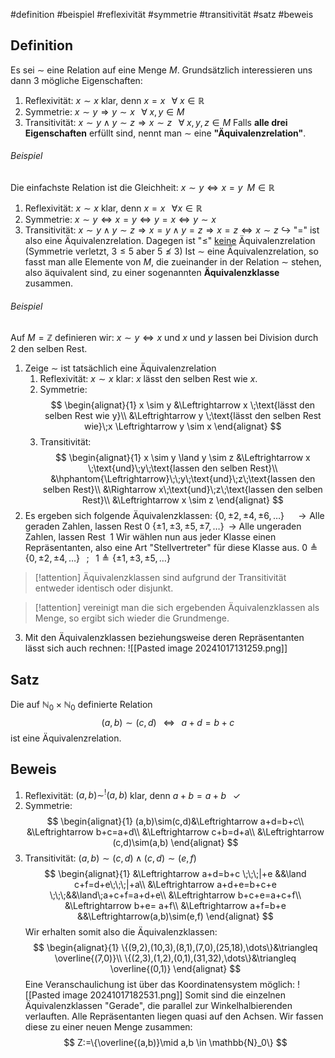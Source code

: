 #definition #beispiel #reflexivität #symmetrie #transitivität #satz #beweis 

## Definition
Es sei $\sim$ eine Relation auf eine Menge $M$. Grundsätzlich interessieren uns dann 3 mögliche Eigenschaften:
1. Reflexivität: $x \sim x$ klar, denn $x =x \;\;\;\forall\;x \in \mathbb{R}$
2. Symmetrie: $x \sim y \Rightarrow y \sim x\;\;\;\forall\;x,y \in M$
3. Transitivität: $x \sim y \land y \sim z \Rightarrow x \sim z\;\;\;\forall\;x,y,z \in M$
Falls **alle drei Eigenschaften** erfüllt sind, nennt man $\sim$ eine **"Äquivalenzrelation"**.

###### Beispiel
Die einfachste Relation ist die Gleichheit: $x \sim y \Leftrightarrow x=y\;\;M \in \mathbb{R}$
1. Reflexivität: $x \sim x$ klar, denn $x=x\;\;\;\forall x \in \mathbb{R}$
2. Symmetrie: $x \sim y \Leftrightarrow x=y \Leftrightarrow y=x \Leftrightarrow y \sim x$
3. Transitivität: $x \sim y \land y \sim z \Rightarrow x=y \land y =z \Rightarrow x=z \Leftrightarrow x \sim z$
$\hookrightarrow$ "=" ist also eine Äquivalenzrelation.
Dagegen ist "$\leq$" <u>keine</u> Äquivalenzrelation (Symmetrie verletzt, $3 \leq 5$ aber $5 \nleq 3$)
Ist $\sim$ eine Äquivalenzrelation, so fasst man alle Elemente von $M$, die zueinander in der Relation $\sim$ stehen, also äquivalent sind, zu einer sogenannten **Äquivalenzklasse** zusammen.
###### Beispiel
Auf $M = \mathbb{Z}$ definieren wir: $x \sim y \Leftrightarrow x$ und $x$ und $y$ lassen bei Division durch $2$ den selben Rest.
1. Zeige $\sim$ ist tatsächlich eine Äquivalenzrelation
	1. Reflexivität: $x \sim x$ klar: $x$ lässt den selben Rest wie $x$.
	2. Symmetrie: $$
\begin{alignat}{1}
x \sim y &\Leftrightarrow x \;\text{lässt den selben Rest wie y}\\
&\Leftrightarrow y \;\text{lässt den selben Rest wie}\;x \Leftrightarrow y \sim x
\end{alignat}
$$
	3. Transitivität: $$
\begin{alignat}{1}
	x \sim y \land y \sim z &\Leftrightarrow x \;\text{und}\;y\;\text{lassen den selben Rest}\\
		&\hphantom{\Leftrightarrow}\;\;y\;\text{und}\;z\;\text{lassen den selben Rest}\\
		&\Rightarrow x\;\text{und}\;z\;\text{lassen den selben Rest}\\
		&\Leftrightarrow x \sim z
\end{alignat}
$$
2. Es ergeben sich folgende Äquivalenzklassen:
	$\{0,\pm2,\pm4,\pm6,\dots\} \;\;\;\;\;\rightarrow \text{Alle geraden Zahlen, lassen Rest}\;0$
	$\{\pm1,\pm3,\pm5,\pm7,\dots\}\;\;\rightarrow\;\text{Alle ungeraden Zahlen, lassen Rest }\;1$
	Wir wählen nun aus jeder Klasse einen Repräsentanten, also eine Art "Stellvertreter" für diese Klasse aus.
		$0 \triangleq \{0,\pm2,\pm4,\dots\}\;\;\;;\;\;\;1\triangleq\{\pm1,\pm3,\pm5,\dots\}$

>[!attention] Äquivalenzklassen sind aufgrund der Transitivität entweder identisch oder disjunkt. 

>[!attention] vereinigt man die sich ergebenden Äquivalenzklassen als Menge, so ergibt sich wieder die Grundmenge.

3. Mit den Äquivalenzklassen beziehungsweise deren Repräsentanten lässt sich auch rechnen:
![[Pasted image 20241017131259.png]]

## Satz
Die auf $\mathbb{N}_0 \times \mathbb{N}_0$ definierte Relation $$
(a,b) \sim(c,d)\;\;\;\Leftrightarrow\;\;\;a+d=b+c
$$
ist eine Äquivalenzrelation.

## Beweis 
1. Reflexivität: $(a,b) \sim^! (a,b)$ klar, denn $a+b=a+b\;\;\;\checkmark$
2. Symmetrie:$$
\begin{alignat}{1}
(a,b)\sim(c,d)&\Leftrightarrow a+d=b+c\\
&\Leftrightarrow b+c=a+d\\
&\Leftrightarrow c+b=d+a\\
&\Leftrightarrow (c,d)\sim(a,b)
\end{alignat}
$$
3. Transitivität: $(a,b) \sim (c,d) \land(c,d) \sim(e,f)$
$$
\begin{alignat}{1}
&\Leftrightarrow a+d=b+c \;\;\;|+e &&\land c+f=d+e\;\;\;|+a\\
&\Leftrightarrow a+d+e=b+c+e \;\;\;&&\land\;a+c+f=a+d+e\\
&\Leftrightarrow b+c+e=a+c+f\\
&\Leftrightarrow b+e= a+f\\
&\Leftrightarrow a+f=b+e &&\Leftrightarrow(a,b)\sim(e,f)
\end{alignat}
$$
Wir erhalten somit also die Äquivalenzklassen:
$$
\begin{alignat}{1}
\{(9,2),(10,3),(8,1),(7,0),(25,18),\dots\}&\triangleq \overline{(7,0)}\\
\{(2,3),(1,2),(0,1),(31,32),\dots\}&\triangleq \overline{(0,1)}
\end{alignat}
$$Eine Veranschaulichung ist über das Koordinatensystem möglich:
![[Pasted image 20241017182531.png]]
Somit sind die einzelnen Äquivalenzklassen "Gerade", die parallel zur Winkelhalbierenden verlauften.
Alle Repräsentanten liegen quasi auf den Achsen.
Wir fassen diese zu einer neuen Menge zusammen:$$
Z:=\{\overline{(a,b)}\mid a,b \in \mathbb{N}_0\}
$$
